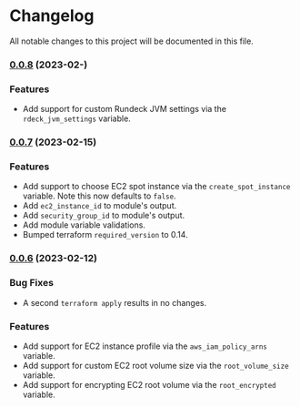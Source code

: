 # Changelog

All notable changes to this project will be documented in this file.

### [0.0.8](https://github.com/rundeck-io/terraform-aws-ec2-rundeck/compare/v0.0.7...v0.0.8) (2023-02-)

### Features

* Add support for custom Rundeck JVM settings via the `rdeck_jvm_settings` variable.


### [0.0.7](https://github.com/rundeck-io/terraform-aws-ec2-rundeck/compare/v0.0.6...v0.0.7) (2023-02-15)

### Features

* Add support to choose EC2 spot instance via the `create_spot_instance` variable. Note this now defaults to `false`.
* Add `ec2_instance_id` to module's output.
* Add `security_group_id` to module's output.
* Add module variable validations.
* Bumped terraform `required_version` to 0.14.

### [0.0.6](https://github.com/rundeck-io/terraform-aws-ec2-rundeck/compare/v0.0.5...v0.0.6) (2023-02-12) 

### Bug Fixes

* A second `terraform apply` results in no changes.

### Features

* Add support for EC2 instance profile via the `aws_iam_policy_arns` variable.
* Add support for custom EC2 root volume size via the `root_volume_size` variable.
* Add support for encrypting EC2 root volume via the `root_encrypted` variable.
